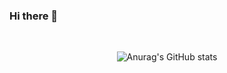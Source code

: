### Hi there 👋


<br>
<div align="center"> 

  ![Anurag's GitHub stats](https://github-readme-stats.vercel.app/api?username=yuntaeLee&count_private=true&theme=nord&show_icons=true)

</div>

<!--
**yuntaeLee/yuntaeLee** is a ✨ _special_ ✨ repository because its `README.md` (this file) appears on your GitHub profile.

Here are some ideas to get you started:

- 🔭 I’m currently working on ...
- 🌱 I’m currently learning ...
- 👯 I’m looking to collaborate on ...
- 🤔 I’m looking for help with ...
- 💬 Ask me about ...
- 📫 How to reach me: ...
- 😄 Pronouns: ...
- ⚡ Fun fact: ...
-->
